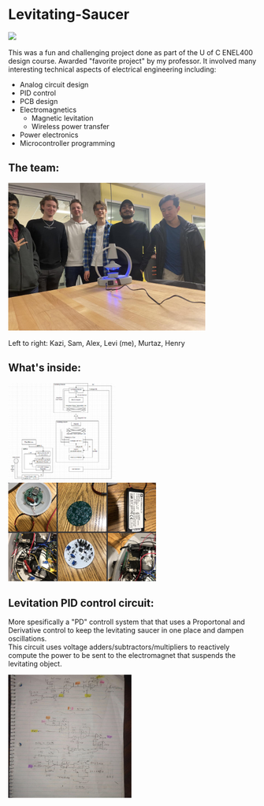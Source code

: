 # Levitating-Saucer


<img src="./images/Saucer%20skeleton%20demo.gif" height="200"  />



This was a fun and challenging project done as part of the U of C ENEL400 design course. Awarded "favorite project" by my professor. It involved many interesting technical aspects of electrical engineering including:
- Analog circuit design
- PID control 
- PCB design
- Electromagnetics
    - Magnetic levitation
    - Wireless power transfer
- Power electronics
- Microcontroller programming  


## The team:  
  
<img src="./images/the%20saucer%20team.jpg" width="400" height="300" />  

Left to right: Kazi, Sam, Alex, Levi (me), Murtaz, Henry  


## What's inside:  

<img src="./images/saucer%20block%20diagram.png" height="200" /><img src="./images/saucer%20circuit%20parts.png" height="200" />




## Levitation PID control circuit:  
More spesifically a "PD" controll system that that uses a Proportonal and Derivative control to keep the levitating saucer in one place and dampen oscillations.  
This circuit uses voltage adders/subtractors/multipliers to reactively compute the power to be sent to the electromagnet that suspends the levitating object.
  
<img src="./images/levitation%20control%20circuit.jpg" width="250"/>  

